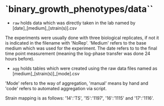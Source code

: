 # `binary_growth_phenotypes/data``

* `raw` holds data which was directly taken in the lab named by [date]\_[medium]\_[strain(s)].csv

The experiments were usually done with three biological replicates, if not it is indicated in the filename with 'NoRep'. 'Medium' refers to the base medium which was used for the experiment. The date refers to to the final time point measurement (meaning the log-phase transfer was done 24 hours before).

* `agg` holds tables which were created using the raw data files named as [medium]\_[strain(s)]\_[mode].csv

'Mode' refers to the way of aggregation, 'manual' means by hand and 'code' refers to automated aggregation via script.

Strain mapping is as follows: '14':'TS', '15':'1197', '16':'1115' and '17':'1116'.